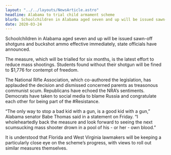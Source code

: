 ```yaml
---
layout: "../../layouts/NewsArticle.astro"
headline: Alabama to trial child armament scheme
blurb: Schoolchildren in Alabama aged seven and up will be issued sawn-off shotguns and buckshot ammo effective immediately, state officials have announced.
date: 2020-03-24
---
```


Schoolchildren in Alabama aged seven and up will be issued sawn-off shotguns and buckshot ammo effective immediately, state officials have announced.

The measure, which will be trialled for six months, is the latest effort to reduce mass shootings. Students found without their shotgun will be fined to $1,776 for contempt of freedom.

The National Rifle Association, which co-authored the legislation, has applauded the decision and dismissed concerned parents as treasonous communist scum. Republicans have echoed the NRA’s sentiments. Democrats have taken to social media to blame Russia and congratulate each other for being part of the #Resistance.

“The only way to stop a bad kid with a gun, is a good kid with a gun,” Alabama senator Babe Thomas said in a statement on Friday. “I wholeheartedly back the measure and look forward to seeing the next scumsucking mass shooter drown in a pool of his - or her - own blood.”

It is understood that Florida and West Virginia lawmakers will be keeping a particularly close eye on the scheme’s progress, with views to roll out similar measures themselves.
